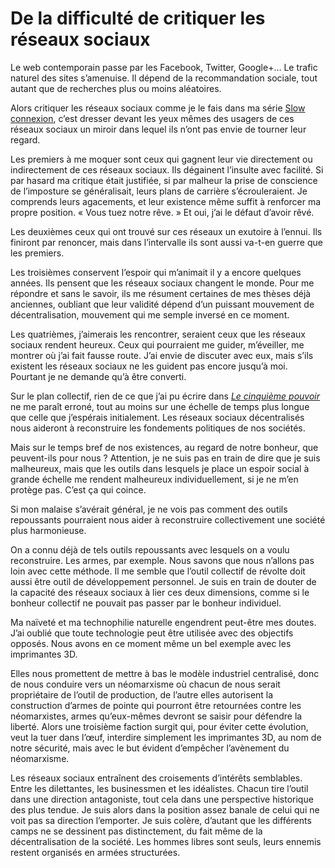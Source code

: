 # De la difficulté de critiquer les réseaux sociaux

Le web contemporain passe par les Facebook, Twitter, Google+… Le trafic naturel des sites s’amenuise. Il dépend de la recommandation sociale, tout autant que de recherches plus ou moins aléatoires.<span id="more-32466"></span>

Alors critiquer les réseaux sociaux comme je le fais dans ma série [Slow connexion](https://tcrouzet.com/tag/slow-connexion/), c’est dresser devant les yeux mêmes des usagers de ces réseaux sociaux un miroir dans lequel ils n’ont pas envie de tourner leur regard.

Les premiers à me moquer sont ceux qui gagnent leur vie directement ou indirectement de ces réseaux sociaux. Ils dégainent l’insulte avec facilité. Si par hasard ma critique était justifiée, si par malheur la prise de conscience de l’imposture se généralisait, leurs plans de carrière s’écrouleraient. Je comprends leurs agacements, et leur existence même suffit à renforcer ma propre position. « Vous tuez notre rêve. » Et oui, j’ai le défaut d’avoir rêvé.

Les deuxièmes ceux qui ont trouvé sur ces réseaux un exutoire à l’ennui. Ils finiront par renoncer, mais dans l’intervalle ils sont aussi va-t-en guerre que les premiers.

Les troisièmes conservent l’espoir qui m’animait il y a encore quelques années. Ils pensent que les réseaux sociaux changent le monde. Pour me répondre et sans le savoir, ils me résument certaines de mes thèses déjà anciennes, oubliant que leur validité dépend d’un puissant mouvement de décentralisation, mouvement qui me semple inversé en ce moment.

Les quatrièmes, j’aimerais les rencontrer, seraient ceux que les réseaux sociaux rendent heureux. Ceux qui pourraient me guider, m’éveiller, me montrer où j’ai fait fausse route. J’ai envie de discuter avec eux, mais s’ils existent les réseaux sociaux ne les guident pas encore jusqu’à moi. Pourtant je ne demande qu’à être converti.

Sur le plan collectif, rien de ce que j’ai pu écrire dans [*Le cinquième pouvoir*](https://tcrouzet.com/le-cinquieme-pouvoir/) ne me paraît erroné, tout au moins sur une échelle de temps plus longue que celle que j’espérais initialement. Les réseaux sociaux décentralisés nous aideront à reconstruire les fondements politiques de nos sociétés.

Mais sur le temps bref de nos existences, au regard de notre bonheur, que peuvent-ils pour nous ? Attention, je ne suis pas en train de dire que je suis malheureux, mais que les outils dans lesquels je place un espoir social à grande échelle me rendent malheureux individuellement, si je ne m’en protège pas. C’est ça qui coince.

Si mon malaise s’avérait général, je ne vois pas comment des outils repoussants pourraient nous aider à reconstruire collectivement une société plus harmonieuse.

On a connu déjà de tels outils repoussants avec lesquels on a voulu reconstruire. Les armes, par exemple. Nous savons que nous n’allons pas loin avec cette méthode. Il me semble que l’outil collectif de révolte doit aussi être outil de développement personnel. Je suis en train de douter de la capacité des réseaux sociaux à lier ces deux dimensions, comme si le bonheur collectif ne pouvait pas passer par le bonheur individuel.

Ma naïveté et ma technophilie naturelle engendrent peut-être mes doutes. J’ai oublié que toute technologie peut être utilisée avec des objectifs opposés. Nous avons en ce moment même un bel exemple avec les imprimantes 3D.

Elles nous promettent de mettre à bas le modèle industriel centralisé, donc de nous conduire vers un néomarxisme où chacun de nous serait propriétaire de l’outil de production, de l’autre elles autorisent la construction d’armes de pointe qui pourront être retournées contre les néomarxistes, armes qu’eux-mêmes devront se saisir pour défendre la liberté. Alors une troisième faction surgit qui, pour éviter cette évolution, veut la tuer dans l’œuf, interdire simplement les imprimantes 3D, au nom de notre sécurité, mais avec le but évident d’empêcher l’avènement du néomarxisme.

Les réseaux sociaux entraînent des croisements d’intérêts semblables. Entre les dilettantes, les businessmen et les idéalistes. Chacun tire l’outil dans une direction antagoniste, tout cela dans une perspective historique des plus tendue. Je suis alors dans la position assez banale de celui qui ne voit pas sa direction l’emporter. Je suis colère, d’autant que les différents camps ne se dessinent pas distinctement, du fait même de la décentralisation de la société. Les hommes libres sont seuls, leurs ennemis restent organisés en armées structurées.